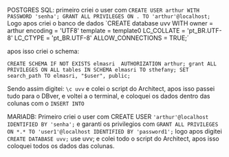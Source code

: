 POSTGRES SQL: primeiro criei o user com `CREATE USER arthur WITH PASSWORD 'senha';
GRANT ALL PRIVILEGES ON . TO 'arthur'@localhost;`
Logo apos criei o banco de dados `CREATE database uvv 
WITH
owner = arthur
encoding = 'UTF8'
template = template0
LC_COLLATE = 'pt_BR.UTF-8'
LC_CTYPE = 'pt_BR.UTF-8'
ALLOW_CONNECTIONS = TRUE;´

apos isso criei o schema:


`CREATE SCHEMA IF NOT EXISTS elmasri 
    AUTHORIZATION arthur;
grant ALL PRIVILEGES ON ALL tables IN SCHEMA elmasri TO sthefany;
SET search_path TO elmasri, "$user", public;`

Sendo assim digitei:
`\c uvv`
e colei o script do Architect, apos isso passei tudo para o DBver, e voltei a o terminal, e coloquei os dados dentro das colunas com o `INSERT INTO`


MARIADB: Primeiro criei o user com CREATE USER `'arthur'@localhost IDENTIFIED BY 'senha';` e garanti os privilegios com `GRANT ALL PRIVILEGES ON *.* TO 'user1'@localhost IDENTIFIED BY 'password1';`
logo apos digitei `CREATE DATABASE uvv;`
use uvv;
e colei todo o script do Architect, apos isso coloquei todos os dados das colunas.
